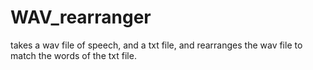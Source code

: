 # WAV_rearranger
takes a wav file of speech, and a txt file, and rearranges the wav file to match the words of the txt file.

